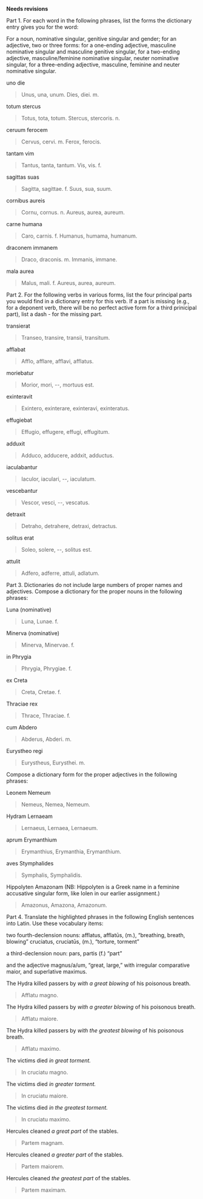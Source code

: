 **Needs revisions**

Part 1. For each word in the following phrases, list the forms the dictionary entry gives you for the word:

For a noun, nominative singular, genitive singular and gender;
for an adjective, two or three forms:
for a one-ending adjective, masculine nominative singular and masculine genitive singular,
for a two-ending adjective, masculine/feminine nominative singular, neuter nominative singular,
for a three-ending adjective, masculine, feminine and neuter nominative singular.

uno die
> Unus, una, unum.
> Dies, diei. m.

totum stercus
> Totus, tota, totum.
> Stercus, stercoris. n.

ceruum ferocem
> Cervus, cervi. m.
> Ferox, ferocis.

tantam vim
> Tantus, tanta, tantum.
> Vis, vis. f.

sagittas suas
> Sagitta, sagittae. f.
> Suus, sua, suum.

cornibus aureis
> Cornu, cornus. n.
> Aureus, aurea, aureum.

carne humana
> Caro, carnis. f.
> Humanus, humama, humanum.

draconem immanem
> Draco, draconis. m.
> Immanis, immane.

mala aurea
> Malus, mali. f.
> Aureus, aurea, aureum.

Part 2. For the following verbs in various forms, list the four principal parts you would find in a dictionary entry for this verb.
If a part is missing (e.g., for a deponent verb, there will be no perfect active form for a third prinicipal part), list a dash - for the missing part.

transierat
> Transeo, transire, transii, transitum.

afflabat
> Afflo, afflare, afflavi, afflatus.

moriebatur
> Morior, mori, --, mortuus est.

exinteravit
> Exintero, exinterare, exinteravi, exinteratus.

effugiebat
> Effugio, effugere, effugi, effugitum.

adduxit
> Adduco, adducere, addxit, adductus.

iaculabantur
> Iaculor, iaculari, --, iaculatum.

vescebantur
> Vescor, vesci, --, vescatus.

detraxit
> Detraho, detrahere, detraxi, detractus.

solitus erat
> Soleo, solere, --, solitus est.

attulit
> Adfero, adferre, attuli, adlatum.

Part 3. Dictionaries do not include large numbers of proper names and adjectives. Compose a dictionary for the proper nouns in the following phrases:

Luna (nominative)
> Luna, Lunae. f.

Minerva (nominative)
> Minerva, Minervae. f.

in Phrygia
> Phrygia, Phrygiae. f.

ex Creta
> Creta, Cretae. f.

Thraciae rex
> Thrace, Thraciae. f.

cum Abdero
> Abderus, Abderi. m.

Eurystheo regi
> Eurystheus, Eurysthei. m.

Compose a dictionary form for the proper adjectives in the following phrases:

Leonem Nemeum
> Nemeus, Nemea, Nemeum.

Hydram Lernaeam
> Lernaeus, Lernaea, Lernaeum.

aprum Erymanthium
> Erymanthius, Erymanthia, Erymanthium.

aves Stymphalides
> Symphalis, Symphalidis.

Hippolyten Amazonam (NB: Hippolyten is a Greek name in a feminine accusative singular form, like Iolen in our earlier assignment.)
> Amazonus, Amazona, Amazonum.

Part 4. Translate the highlighted phrases in the following English sentences into Latin. Use these vocabulary items:

two fourth-declension nouns:
afflatus, afflatūs, (m.), “breathing, breath, blowing”
cruciatus, cruciatūs, (m.), “torture, torment”

a third-declension noun:
pars, partis (f.) “part”

and the adjective magnus/a/um, “great, large,” with irregular comparative maior, and superlative maximus.

The Hydra killed passers by *with a great blowing* of his poisonous breath.
> Afflatu magno.

The Hydra killed passers by *with a greater blowing* of his poisonous breath.
> Afflatu maiore.

The Hydra killed passers by *with the greatest blowing* of his poisonous breath.
> Afflatu maximo.

The victims died *in great torment.*
> In cruciatu magno.

The victims died *in greater torment.*
> In cruciatu maiore.

The victims died *in the greatest torment.*
> In cruciatu maximo.

Hercules cleaned *a great part* of the stables.
> Partem magnam.

Hercules cleaned *a greater part* of the stables.
> Partem maiorem.

Hercules cleaned *the greatest part* of the stables.
> Partem maximam.
